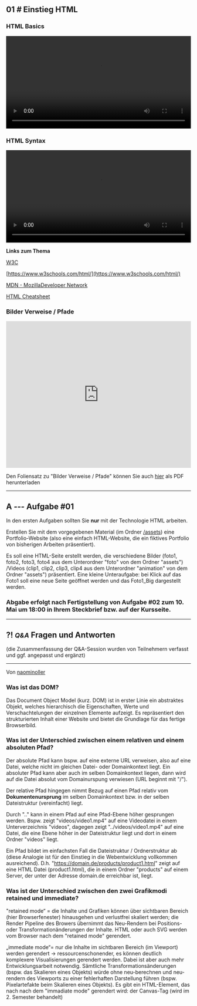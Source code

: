 ## **01 _#_** Einstieg HTML


### HTML Basics
<video controls width="100%"> 
    <source src="https://lehre.gabriel-rausch.de/HFU/EIA1_SoSe20/L01/GIS-EIA1-HTML-Basics.mp4" type="video/mp4"> 
    <a href="https://lehre.gabriel-rausch.de/HFU/EIA1_SoSe20/L01/GIS-EIA1-HTML-Basics.mp4">Zum Video</a>
</video>

### HTML Syntax
<video controls width="100%"> 
    <source src="https://lehre.gabriel-rausch.de/HFU/EIA1_SoSe20/L01/GIS-EIA1-HTML-Syntax.mp4" type="video/mp4"> 
    <a href="https://lehre.gabriel-rausch.de/HFU/EIA1_SoSe20/L01/GIS-EIA1-HTML-Syntax.mp4">Zum Video</a>
</video>


**Links zum Thema**

[W3C](https://www.w3.org)

[https://www.w3schools.com/html/](https://www.w3schools.com/html/)

[MDN - MozillaDeveloper Network](https://developer.mozilla.org/de/docs/Learn/HTML)

[HTML Cheatsheet](Cheatsheet_HTML.pdf)


### Bilder Verweise / Pfade
<iframe src="https://lehre.gabriel-rausch.de/HFU/EIA1_SoSe20/L01/GIS-EIA1-HTML-Bilder-Verweise.pdf" width="100%" height="400px" style="border:none"></iframe>

Den Foliensatz zu "Bilder Verweise / Pfade" können Sie auch [hier](https://lehre.gabriel-rausch.de/HFU/EIA1_SoSe20/L01/GIS-EIA1-HTML-Bilder-Verweise.pdf) als PDF herunterladen

---


## **A _---_** Aufgabe #01

In den ersten Aufgaben sollten Sie **nur** mit der Technologie HTML arbeiten.

Erstellen Sie mit dem vorgegebenen Material (im Ordner [/assets](https://github.com/gabriel-rausch/EIA1-SoSe20/tree/master/L01/assets)) eine Portfolio-Website (also eine einfach HTML-Website, die ein fiktives Portfolio von bisherigen Arbeiten präsentiert). 

Es soll eine HTML-Seite erstellt werden, die verschiedene Bilder (foto1, foto2, foto3, foto4 aus dem Unterordner "foto" von dem Ordner "assets") /Videos (clip1, clip2, clip3, clip4 aus dem Unterordner "animation" von dem Ordner "assets") präsentiert. Eine kleine Unteraufgabe: bei Klick auf das Foto1 soll eine neue Seite geöffnet werden und das Foto1_Big dargestellt werden.

### Abgabe erfolgt nach Fertigstellung von Aufgabe #02 zum 10. Mai um 18:00 in Ihrem Steckbrief bzw. auf der Kursseite.


---


## **?! _<small>Q&A</small>_** Fragen und Antworten
(die Zusammenfassung der Q&A-Session wurden von Teilnehmern verfasst und ggf. angepasst und ergänzt)

---

Von [naominoller](https://github.com/naominoller)


### Was ist das DOM?
 
Das Document Object Model (kurz. DOM) ist in erster Linie ein abstraktes Objekt, welches hierarchisch die Eigenschaften, Werte und Verschachtelungen der einzelnen Elemente aufzeigt. Es repräsentiert den strukturierten Inhalt einer Website und bietet die Grundlage für das fertige Browserbild.
 
### Was ist der Unterschied zwischen einem relativen und einem absoluten Pfad?
 
Der absolute Pfad kann bspw. auf eine externe URL verweisen, also auf eine Datei, welche nicht im gleichen Datei- oder Domainkontext liegt. Ein absoluter Pfad kann aber auch im selben Domainkontext liegen, dann wird auf die Datei absolut vom Domainurspung verwiesen (URL beginnt mit "/").
 
Der relative Pfad hingegen nimmt Bezug auf einen Pfad relativ vom **Dokumentenursprung** im selben Domainkontext bzw. in der selben Dateistruktur (vereinfacht) liegt.

Durch ".." kann in einem Pfad auf eine Pfad-Ebene höher gesprungen werden. Bspw. zeigt "videos/video1.mp4" auf eine Videodatei in einem Unterverzeichnis "videos", dagegen zeigt "../videos/video1.mp4" auf eine Datei, die eine Ebene höher in der Dateistruktur liegt und dort in einem Ordner "videos" liegt.

Ein Pfad bildet im einfachsten Fall die Dateistruktur / Ordnerstruktur ab (diese Analogie ist für den Einstieg in die Webentwicklung vollkommen ausreichend). D.h. "https://domain.de/products/product1.html" zeigt auf eine HTML Datei (product1.html), die in einem Ordner "products" auf einem Server, der unter der Adresse domain.de erreichbar ist, liegt.
 
### Was ist der Unterschied zwischen den zwei Grafikmodi retained und immediate?
 
"retained mode“ = die Inhalte und Grafiken können über sichtbaren Bereich (hier Browserfenester) hinausgehen und verlustfrei skaliert werden; die Render Pipeline des Browers übernimmt das Neu-Rendern bei Positions- oder Transformationänderungen der Inhalte. HTML oder auch SVG werden vom Browser nach dem "retained mode" gerendert.
 
„immediate mode“= nur die Inhalte im sichtbaren Bereich (im Viewport) werden gerendert -> ressourcenschonender, es können deutlich komplexere Visualisierungen gerendert werden. Dabei ist aber auch mehr Entwicklungsarbeit notwendig. Sämtliche Transformationsänderungen (bspw. das Skalieren eines Objekts) würde ohne neu-berechnen und neu-rendern des Viewports zu einer fehlerhaften Darstellung führen (bspw. Pixelartefakte beim Skalieren eines Objekts). Es gibt ein HTML-Element, das nach nach dem "immadiate mode" gerendert wird: der Canvas-Tag (wird im 2. Semester behandelt)
 